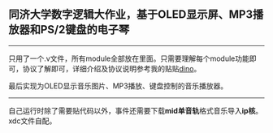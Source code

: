 
## 同济大学数字逻辑大作业，基于OLED显示屏、MP3播放器和PS/2键盘的电子琴
---


只用了一个.v文件，所有module全部放在里面。只需要理解每个module功能即可，协议了解即可，详细介绍及协议说明参考我的贴贴[dino](https://github.com/DinoMax00/TJ-FPGA_MP3)。

最后实现为OLED显示音乐图片、MP3播放、键盘控制的音乐播放器。

---

自己运行时除了需要贴代码以外，事件还需要下载**mid单音轨**格式音乐导入**ip核**。xdc文件自配。
